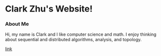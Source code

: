 # Clark Zhu's Website!

### About Me
Hi, my name is Clark and I like computer science and math. I enjoy thinking about sequential and distributed algorithms, analysis, and topology. 


[link](public/views/canvas.html)